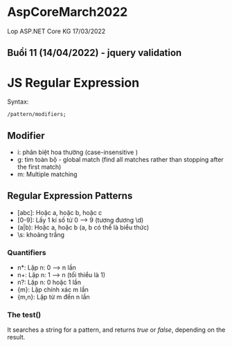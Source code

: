 ﻿# AspCoreMarch2022
Lop ASP.NET Core KG 17/03/2022

## Buổi 11 (14/04/2022) - jquery validation

# JS Regular Expression
Syntax:
```
/pattern/modifiers;
```

## Modifier
* i: phân biệt hoa thường (case-insensitive )
* g: tìm toàn bộ - global match (find all matches rather than stopping after the first match)
* m: Multiple matching

## Regular Expression Patterns

* [abc]: Hoặc a, hoặc b, hoặc c
* [0-9]: Lấy 1 kí số từ 0 --> 9 (tương đương \d)
* (a|b): Hoặc a, hoặc b (a, b có thể là biểu thức)
* \s: khoảng trắng

### Quantifiers 
* n*: Lặp n: 0 --> n lần
* n+: Lặp n: 1 --> n (tối thiểu là 1)
* n?: Lặp n: 0 hoặc 1 lần
* {m}: Lặp chính xác m lần
* {m,n}: Lặp từ m đến n lần


### The test()

It searches a string for a pattern, and returns *true* or *false*, depending on the result.